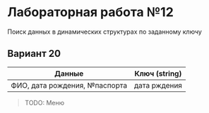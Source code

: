 # Лабораторная работа №12
Поиск данных в динамических структурах по заданному ключу

## Вариант 20

| Данные                        | Ключ (string)|
| ----------------------------- | ------------ |
| ФИО, дата рождения, №паспорта | дата рждения |

> TODO: Меню